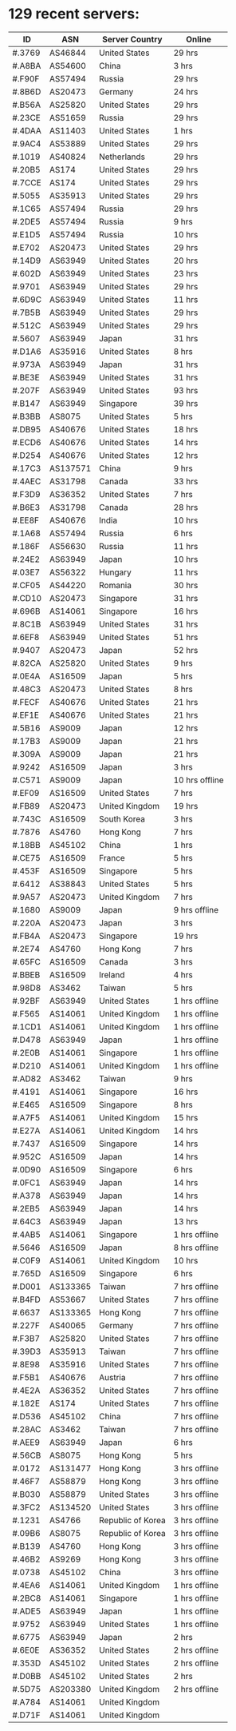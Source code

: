 # 129 recent servers:

| ID | ASN | Server Country | Online |
| ------ | ------ | ------ | ------ |
| #.3769 | AS46844 | United States | 29 hrs |
| #.A8BA | AS54600 | China | 3 hrs |
| #.F90F | AS57494 | Russia | 29 hrs |
| #.8B6D | AS20473 | Germany | 24 hrs |
| #.B56A | AS25820 | United States | 29 hrs |
| #.23CE | AS51659 | Russia | 29 hrs |
| #.4DAA | AS11403 | United States | 1 hrs |
| #.9AC4 | AS53889 | United States | 29 hrs |
| #.1019 | AS40824 | Netherlands | 29 hrs |
| #.20B5 | AS174 | United States | 29 hrs |
| #.7CCE | AS174 | United States | 29 hrs |
| #.5055 | AS35913 | United States | 29 hrs |
| #.1C65 | AS57494 | Russia | 29 hrs |
| #.2DE5 | AS57494 | Russia | 9 hrs |
| #.E1D5 | AS57494 | Russia | 10 hrs |
| #.E702 | AS20473 | United States | 29 hrs |
| #.14D9 | AS63949 | United States | 20 hrs |
| #.602D | AS63949 | United States | 23 hrs |
| #.9701 | AS63949 | United States | 29 hrs |
| #.6D9C | AS63949 | United States | 11 hrs |
| #.7B5B | AS63949 | United States | 29 hrs |
| #.512C | AS63949 | United States | 29 hrs |
| #.5607 | AS63949 | Japan | 31 hrs |
| #.D1A6 | AS35916 | United States | 8 hrs |
| #.973A | AS63949 | Japan | 31 hrs |
| #.BE3E | AS63949 | United States | 31 hrs |
| #.207F | AS63949 | United States | 93 hrs |
| #.B147 | AS63949 | Singapore | 39 hrs |
| #.B3BB | AS8075 | United States | 5 hrs |
| #.DB95 | AS40676 | United States | 18 hrs |
| #.ECD6 | AS40676 | United States | 14 hrs |
| #.D254 | AS40676 | United States | 12 hrs |
| #.17C3 | AS137571 | China | 9 hrs |
| #.4AEC | AS31798 | Canada | 33 hrs |
| #.F3D9 | AS36352 | United States | 7 hrs |
| #.B6E3 | AS31798 | Canada | 28 hrs |
| #.EE8F | AS40676 | India | 10 hrs |
| #.1A68 | AS57494 | Russia | 6 hrs |
| #.186F | AS56630 | Russia | 11 hrs |
| #.24E2 | AS63949 | Japan | 10 hrs |
| #.03E7 | AS56322 | Hungary | 11 hrs |
| #.CF05 | AS44220 | Romania | 30 hrs |
| #.CD10 | AS20473 | Singapore | 31 hrs |
| #.696B | AS14061 | Singapore | 16 hrs |
| #.8C1B | AS63949 | United States | 31 hrs |
| #.6EF8 | AS63949 | United States | 51 hrs |
| #.9407 | AS20473 | Japan | 52 hrs |
| #.82CA | AS25820 | United States | 9 hrs |
| #.0E4A | AS16509 | Japan | 5 hrs |
| #.48C3 | AS20473 | United States | 8 hrs |
| #.FECF | AS40676 | United States | 21 hrs |
| #.EF1E | AS40676 | United States | 21 hrs |
| #.5B16 | AS9009 | Japan | 12 hrs |
| #.17B3 | AS9009 | Japan | 21 hrs |
| #.309A | AS9009 | Japan | 21 hrs |
| #.9242 | AS16509 | Japan | 3 hrs |
| #.C571 | AS9009 | Japan | 10 hrs offline |
| #.EF09 | AS16509 | United States | 7 hrs |
| #.FB89 | AS20473 | United Kingdom | 19 hrs |
| #.743C | AS16509 | South Korea | 3 hrs |
| #.7876 | AS4760 | Hong Kong | 7 hrs |
| #.18BB | AS45102 | China | 1 hrs |
| #.CE75 | AS16509 | France | 5 hrs |
| #.453F | AS16509 | Singapore | 5 hrs |
| #.6412 | AS38843 | United States | 5 hrs |
| #.9A57 | AS20473 | United Kingdom | 7 hrs |
| #.1680 | AS9009 | Japan | 9 hrs offline |
| #.220A | AS20473 | Japan | 3 hrs |
| #.FB4A | AS20473 | Singapore | 19 hrs |
| #.2E74 | AS4760 | Hong Kong | 7 hrs |
| #.65FC | AS16509 | Canada | 3 hrs |
| #.BBEB | AS16509 | Ireland | 4 hrs |
| #.98D8 | AS3462 | Taiwan | 5 hrs |
| #.92BF | AS63949 | United States | 1 hrs offline |
| #.F565 | AS14061 | United Kingdom | 1 hrs offline |
| #.1CD1 | AS14061 | United Kingdom | 1 hrs offline |
| #.D478 | AS63949 | Japan | 1 hrs offline |
| #.2E0B | AS14061 | Singapore | 1 hrs offline |
| #.D210 | AS14061 | United Kingdom | 1 hrs offline |
| #.AD82 | AS3462 | Taiwan | 9 hrs |
| #.4191 | AS14061 | Singapore | 16 hrs |
| #.E465 | AS16509 | Singapore | 8 hrs |
| #.A7F5 | AS14061 | United Kingdom | 15 hrs |
| #.E27A | AS14061 | United Kingdom | 14 hrs |
| #.7437 | AS16509 | Singapore | 14 hrs |
| #.952C | AS16509 | Japan | 14 hrs |
| #.0D90 | AS16509 | Singapore | 6 hrs |
| #.0FC1 | AS63949 | Japan | 14 hrs |
| #.A378 | AS63949 | Japan | 14 hrs |
| #.2EB5 | AS63949 | Japan | 14 hrs |
| #.64C3 | AS63949 | Japan | 13 hrs |
| #.4AB5 | AS14061 | Singapore | 1 hrs offline |
| #.5646 | AS16509 | Japan | 8 hrs offline |
| #.C0F9 | AS14061 | United Kingdom | 10 hrs |
| #.765D | AS16509 | Singapore | 6 hrs |
| #.D001 | AS133365 | Taiwan | 7 hrs offline |
| #.B4FD | AS53667 | United States | 7 hrs offline |
| #.6637 | AS133365 | Hong Kong | 7 hrs offline |
| #.227F | AS40065 | Germany | 7 hrs offline |
| #.F3B7 | AS25820 | United States | 7 hrs offline |
| #.39D3 | AS35913 | Taiwan | 7 hrs offline |
| #.8E98 | AS35916 | United States | 7 hrs offline |
| #.F5B1 | AS40676 | Austria | 7 hrs offline |
| #.4E2A | AS36352 | United States | 7 hrs offline |
| #.182E | AS174 | United States | 7 hrs offline |
| #.D536 | AS45102 | China | 7 hrs offline |
| #.28AC | AS3462 | Taiwan | 7 hrs offline |
| #.AEE9 | AS63949 | Japan | 6 hrs |
| #.56CB | AS8075 | Hong Kong | 5 hrs |
| #.0172 | AS131477 | Hong Kong | 3 hrs offline |
| #.46F7 | AS58879 | Hong Kong | 3 hrs offline |
| #.B030 | AS58879 | United States | 3 hrs offline |
| #.3FC2 | AS134520 | United States | 3 hrs offline |
| #.1231 | AS4766 | Republic of Korea | 3 hrs offline |
| #.09B6 | AS8075 | Republic of Korea | 3 hrs offline |
| #.B139 | AS4760 | Hong Kong | 3 hrs offline |
| #.46B2 | AS9269 | Hong Kong | 3 hrs offline |
| #.0738 | AS45102 | China | 3 hrs offline |
| #.4EA6 | AS14061 | United Kingdom | 1 hrs offline |
| #.2BC8 | AS14061 | Singapore | 1 hrs offline |
| #.ADE5 | AS63949 | Japan | 1 hrs offline |
| #.9752 | AS63949 | United States | 1 hrs offline |
| #.6775 | AS63949 | Japan | 2 hrs |
| #.6E0E | AS36352 | United States | 2 hrs offline |
| #.353D | AS45102 | United States | 2 hrs offline |
| #.D0BB | AS45102 | United States | 2 hrs |
| #.5D75 | AS203380 | United Kingdom | 2 hrs offline |
| #.A784 | AS14061 | United Kingdom | |
| #.D71F | AS14061 | United Kingdom | |

